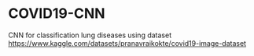 # COVID19-CNN
CNN for classification lung diseases using dataset https://www.kaggle.com/datasets/pranavraikokte/covid19-image-dataset
